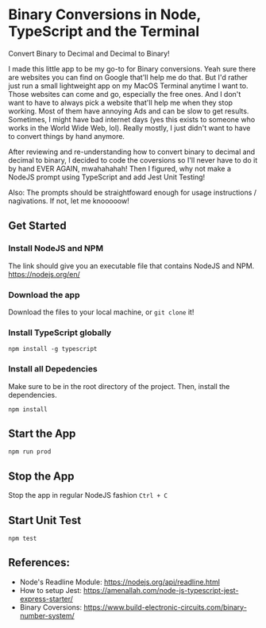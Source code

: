 # Binary Conversions in Node, TypeScript and the Terminal

Convert Binary to Decimal and Decimal to Binary!

I made this little app to be my go-to for Binary conversions. Yeah sure there are websites you can find on Google that'll help me do that. But I'd rather just run a small lightweight app on my MacOS Terminal anytime I want to. Those websites can come and go, especially the free ones. And I don't want to have to always pick a website that'll help me when they stop working. Most of them have annoying Ads and can be slow to get results. Sometimes, I might have bad internet days (yes this exists to someone who works in the World Wide Web, lol). Really mostly, I just didn't want to have to convert things by hand anymore. 

After reviewing and re-understanding how to convert binary to decimal and decimal to binary, I decided to code the coversions so I'll never have to do it by hand EVER AGAIN, mwahahahah! Then I figured, why not make a NodeJS prompt using TypeScript and add Jest Unit Testing!

Also: The prompts should be straightfoward enough for usage instructions / nagivations. If not, let me knooooow!

## Get Started
### Install NodeJS and NPM
The link should give you an executable file that contains NodeJS and NPM.
https://nodejs.org/en/

### Download the app
Download the files to your local machine, or `git clone` it!

### Install TypeScript globally

`npm install -g typescript`

### Install all Depedencies
Make sure to be in the root directory of the project. Then, install the dependencies.

`npm install`

## Start the App

`npm run prod`

## Stop the App

Stop the app in regular NodeJS fashion
`Ctrl + C`

## Start Unit Test

`npm test`

## References:

- Node's Readline Module: https://nodejs.org/api/readline.html
- How to setup Jest: https://amenallah.com/node-js-typescript-jest-express-starter/
- Binary Coversions: https://www.build-electronic-circuits.com/binary-number-system/
